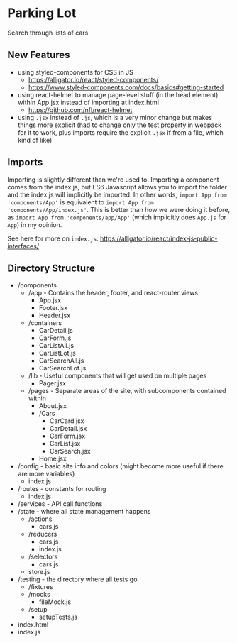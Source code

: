 # Parking Lot

Search through lists of cars.

## New Features

* using styled-components for CSS in JS
  * https://alligator.io/react/styled-components/
  * https://www.styled-components.com/docs/basics#getting-started
* using react-helmet to manage page-level stuff (in the head element) within App.jsx instead of importing at index.html
  * https://github.com/nfl/react-helmet
* using `.jsx` instead of `.js`, which is a very minor change but makes things more explicit (had to change only the test property in webpack for it to work, plus imports require the explicit `.jsx` if from a file, which kind of like)

## Imports

Importing is slightly different than we're used to. Importing a component comes from the index.js, but ES6 Javascript allows you to import the folder and the index.js will implicitly be imported. In other words, `import App from 'components/App'` is equivalent to `import App from 'components/App/index.js'`. This is better than how we were doing it before, as `import App from 'components/app/App'` (which implicitly does `App.js` for `App`) in my opinion.

See here for more on `index.js`: https://alligator.io/react/index-js-public-interfaces/

## Directory Structure

* /components
  * /app - Contains the header, footer, and react-router views
    * App.jsx
    * Footer.jsx
    * Header.jsx
  * /containers
    * CarDetail.js
    * CarForm.js
    * CarListAll.js
    * CarListLot.js
    * CarSearchAll.js
    * CarSearchLot.js
  * /lib - Useful components that will get used on multiple pages
    * Pager.jsx
  * /pages - Separate areas of the site, with subcomponents contained within
    * About.jsx
    * /Cars
      * CarCard.jsx
      * CarDetail.jsx
      * CarForm.jsx
      * CarList.jsx
      * CarSearch.jsx
    * Home.jsx
* /config - basic site info and colors (might become more useful if there are more variables)
  * index.js
* /routes - constants for routing
  * index.js
* /services - API call functions
* /state - where all state management happens
  * /actions
    * cars.js
  * /reducers
    * cars.js
    * index.js
  * /selectors
    * cars.js
  * store.js
* /testing - the directory where all tests go
  * /fixtures
  * /mocks
    * fileMock.js
  * /setup
    * setupTests.js
* index.html
* index.js

